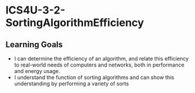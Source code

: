 # ICS4U-3-2-SortingAlgorithmEfficiency

## Learning Goals
* I can determine the efficiency of an algorithm, and relate this efficiency to real-world needs of computers and networks, both in performance and energy usage.
* I understand the function of sorting algorithms and can show this understanding by performing a variety of sorts
